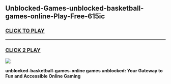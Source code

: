 
## Unblocked-Games-unblocked-basketball-games-online-Play-Free-615ic
<h3>
<a href="https://premium76.site?title=unblocked-basketball-games-online&ref=18A1">CLICK TO PLAY</a></h3>
<hr>

<h3>
<a href="https://premium76.site?title=unblocked-basketball-games-online&ref=18A1">CLICK 2 PLAY</a>
  
</h3>

<a href="https://premium76.site?title=unblocked-basketball-games-online&ref=18A1"><img src="https://clearcache.store/games.png"></a>


**unblocked-basketball-games-online games unblocked: Your Gateway to Fun and Accessible Online Gaming**
